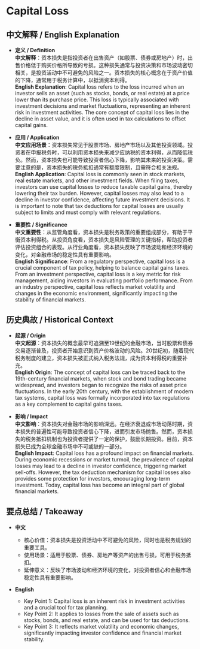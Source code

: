 # Capital Loss

## 中文解释 / English Explanation

* **定义 / Definition**  
  **中文解释**：资本损失是指投资者在出售资产（如股票、债券或房地产）时，出售价格低于购买价格所导致的亏损。这种损失通常与投资决策和市场波动密切相关，是投资活动中不可避免的风险之一。资本损失的核心概念在于资产价值的下降，通常用于税务计算中，以抵消资本利得。  
  **English Explanation**: Capital loss refers to the loss incurred when an investor sells an asset (such as stocks, bonds, or real estate) at a price lower than its purchase price. This loss is typically associated with investment decisions and market fluctuations, representing an inherent risk in investment activities. The core concept of capital loss lies in the decline in asset value, and it is often used in tax calculations to offset capital gains.

* **应用 / Application**  
  **中文应用场景**：资本损失常见于股票市场、房地产市场以及其他投资领域。投资者在申报税务时，可以利用资本损失来减少应纳税的资本利得，从而降低税负。然而，资本损失也可能导致投资者信心下降，影响其未来的投资决策。需要注意的是，资本损失的税务抵扣通常有额度限制，且需符合相关法规。  
  **English Application**: Capital loss is commonly seen in stock markets, real estate markets, and other investment fields. When filing taxes, investors can use capital losses to reduce taxable capital gains, thereby lowering their tax burden. However, capital losses may also lead to a decline in investor confidence, affecting future investment decisions. It is important to note that tax deductions for capital losses are usually subject to limits and must comply with relevant regulations.

* **重要性 / Significance**  
  **中文重要性**：从监管角度看，资本损失是税务政策的重要组成部分，有助于平衡资本利得税。从投资角度看，资本损失是风险管理的关键指标，帮助投资者评估投资组合的表现。从行业角度看，资本损失反映了市场波动和经济环境的变化，对金融市场的稳定性具有重要影响。  
  **English Significance**: From a regulatory perspective, capital loss is a crucial component of tax policy, helping to balance capital gains taxes. From an investment perspective, capital loss is a key metric for risk management, aiding investors in evaluating portfolio performance. From an industry perspective, capital loss reflects market volatility and changes in the economic environment, significantly impacting the stability of financial markets.

## 历史典故 / Historical Context

* **起源 / Origin**  
  **中文起源**：资本损失的概念最早可追溯至19世纪的金融市场，当时股票和债券交易逐渐普及，投资者开始意识到资产价格波动的风险。20世纪初，随着现代税务制度的建立，资本损失被正式纳入税务法规，成为资本利得税的重要补充。  
  **English Origin**: The concept of capital loss can be traced back to the 19th-century financial markets, when stock and bond trading became widespread, and investors began to recognize the risks of asset price fluctuations. In the early 20th century, with the establishment of modern tax systems, capital loss was formally incorporated into tax regulations as a key complement to capital gains taxes.

* **影响 / Impact**  
  **中文影响**：资本损失对金融市场的影响深远。在经济衰退或市场动荡时期，资本损失的普遍性可能导致投资者信心下降，进而引发市场抛售。然而，资本损失的税务抵扣机制也为投资者提供了一定的保护，鼓励长期投资。目前，资本损失已成为全球金融市场中不可或缺的一部分。  
  **English Impact**: Capital loss has a profound impact on financial markets. During economic recessions or market turmoil, the prevalence of capital losses may lead to a decline in investor confidence, triggering market sell-offs. However, the tax deduction mechanism for capital losses also provides some protection for investors, encouraging long-term investment. Today, capital loss has become an integral part of global financial markets.

## 要点总结 / Takeaway

* **中文**  
  - 核心价值：资本损失是投资活动中不可避免的风险，同时也是税务规划的重要工具。  
  - 使用场景：适用于股票、债券、房地产等资产的出售亏损，可用于税务抵扣。  
  - 延伸意义：反映了市场波动和经济环境的变化，对投资者信心和金融市场稳定性具有重要影响。

* **English**  
  - Key Point 1: Capital loss is an inherent risk in investment activities and a crucial tool for tax planning.  
  - Key Point 2: It applies to losses from the sale of assets such as stocks, bonds, and real estate, and can be used for tax deductions.  
  - Key Point 3: It reflects market volatility and economic changes, significantly impacting investor confidence and financial market stability.